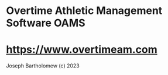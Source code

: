 # Overtime Athletic Management Software OAMS
# https://www.overtimeam.com
Joseph Bartholomew (c) 2023
